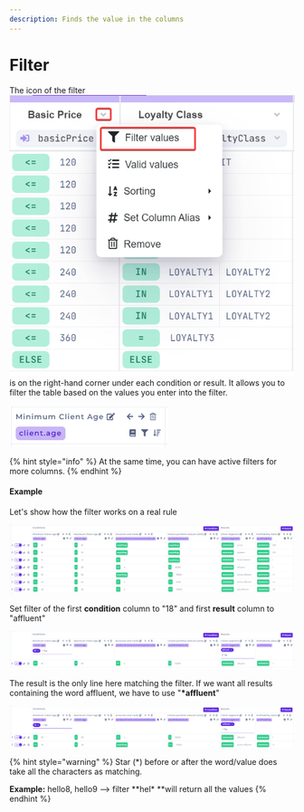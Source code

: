 ```yaml
---
description: Finds the value in the columns
---
```


# Filter

The icon of the filter ![](../../.gitbook/assets/filter.png)is on the right-hand corner under each condition or result. It allows you to filter the table based on the values you enter into the filter.

![](../../.gitbook/assets/columnheader.png)

{% hint style="info" %}
At the same time, you can have active filters for more columns.
{% endhint %}

#### Example

Let's show how the filter works on a real rule

![](../../.gitbook/assets/starttable.png)

Set filter of the first **condition** column to "18" and first **result** column to "affluent"

![](../../.gitbook/assets/resultfilter.png)

The result is the only line here matching the filter. If we want all results containing the word affluent, we have to use "**\*affluent**"

![](../../.gitbook/assets/resultfilter2.png)

{% hint style="warning" %}
Star (\*) before or after the word/value does take all the characters as matching.

**Example:** hello8, hello9 --> filter **hel\* **will return all the values
{% endhint %}
